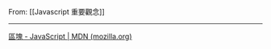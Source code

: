 From: [[Javascript 重要觀念]]

---

[區塊 - JavaScript | MDN (mozilla.org)](https://developer.mozilla.org/zh-TW/docs/Web/JavaScript/Reference/Statements/block)